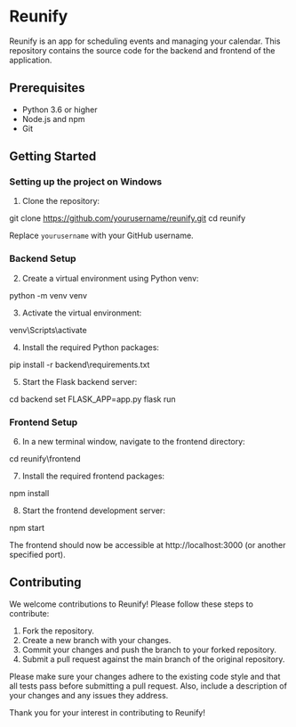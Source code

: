 # Reunify

Reunify is an app for scheduling events and managing your calendar. This repository contains the source code for the backend and frontend of the application.

## Prerequisites

- Python 3.6 or higher
- Node.js and npm
- Git

## Getting Started

### Setting up the project on Windows

1. Clone the repository:

git clone https://github.com/yourusername/reunify.git
cd reunify

Replace `yourusername` with your GitHub username.

### Backend Setup

2. Create a virtual environment using Python venv:

python -m venv venv

3. Activate the virtual environment:

venv\Scripts\activate

4. Install the required Python packages:

pip install -r backend\requirements.txt

5. Start the Flask backend server:

cd backend
set FLASK_APP=app.py
flask run

### Frontend Setup

6. In a new terminal window, navigate to the frontend directory:

cd reunify\frontend

7. Install the required frontend packages:

npm install

8. Start the frontend development server:

npm start

The frontend should now be accessible at http://localhost:3000 (or another specified port).

## Contributing

We welcome contributions to Reunify! Please follow these steps to contribute:

1. Fork the repository.
2. Create a new branch with your changes.
3. Commit your changes and push the branch to your forked repository.
4. Submit a pull request against the main branch of the original repository.

Please make sure your changes adhere to the existing code style and that all tests pass before submitting a pull request. Also, include a description of your changes and any issues they address.

Thank you for your interest in contributing to Reunify!
